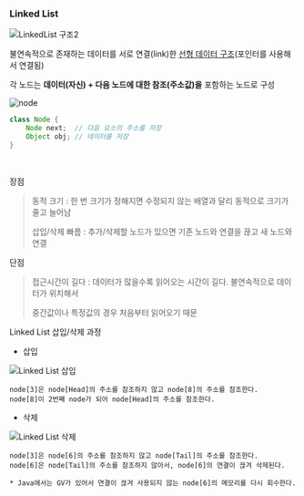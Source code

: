 ### Linked List

![LinkedList 구조2](https://github.com/ssd256/TIL/blob/main/DataStructure/images/LinkedList%20%EA%B5%AC%EC%A1%B02.png)

불연속적으로 존재하는 데이터를 서로 연결(link)한 [선형 데이터 구조](https://github.com/ssd256/TIL/blob/main/%EA%B8%B0%EC%B4%88%EB%8B%A8%EC%96%B4/%EC%84%A0%ED%98%95_%EB%B9%84%EC%84%A0%ED%98%95.md)(포인터를 사용해서 연결됨)

각 노드는 **데이터(자신) + 다음 노드에 대한 참조(주소값)을** 포함하는 노드로 구성

![node](https://github.com/ssd256/TIL/blob/main/DataStructure/images/node.png)

```java
class Node {
	Node next;	// 다음 요소의 주소를 저장
	Object obj; // 데이터를 저장
}
```
<br>

장점   

> 동적 크기 : 한 번 크기가 정해지면 수정되지 않는 배열과 달리 동적으로 크기가 줄고 늘어남
>
> 삽입/삭제 빠름 : 추가/삭제할 노드가 있으면 기존 노드와 연결을 끊고 새 노드와 연결

단점

> 접근시간이 길다 :  데이터가 많을수록 읽어오는 시간이 길다.  불연속적으로 데이터가 위치해서
>
> 중간값이나 특정값의 경우 처음부터 읽어오기 때문   
   
   
   
Linked List 삽입/삭제 과정

* 삽입

![Linked List 삽입](https://github.com/ssd256/TIL/blob/main/DataStructure/images/Linked%20List%20%EC%82%BD%EC%9E%85.png) 

```
node[3]은 node[Head]의 주소를 참조하지 않고 node[8]의 주소를 참조한다. 
node[8]이 2번째 node가 되어 node[Head]의 주소를 참조한다.
```   
   
   
   
* 삭제

![Linked List 삭제](https://github.com/ssd256/TIL/blob/main/DataStructure/images/Linked%20List%20%EC%82%AD%EC%A0%9C.png)

```
node[3]은 node[6]의 주소를 참조하지 않고 node[Tail]의 주소를 참조한다.
node[6]은 node[Tail]의 주소를 참조하지 않아서, node[6]의 연결이 끊겨 삭제된다.

* Java에서는 GV가 있어서 연결이 끊겨 사용되지 않는 node[6]의 메모리를 다시 회수한다.
```
